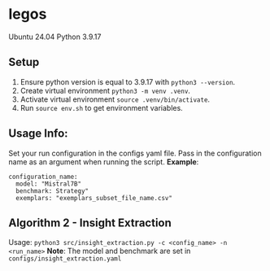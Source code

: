 # legos
Ubuntu 24.04
Python 3.9.17

## Setup
1. Ensure python version is equal to 3.9.17 with `python3 --version`.
2. Create virtual environment `python3 -m venv .venv`.
3. Activate virtual environment `source .venv/bin/activate`.
4. Run `source env.sh` to get environment variables.

## Usage Info:
Set your run configuration in the configs yaml file.
Pass in the configuration name as an argument when running the script.
**Example**:
```
configuration_name:
  model: "Mistral7B"
  benchmark: Strategy"
  exemplars: "exemplars_subset_file_name.csv"
```

## Algorithm 2 - Insight Extraction
Usage: `python3 src/insight_extraction.py -c <config_name> -n <run_name>`
**Note**: The model and benchmark are set in `configs/insight_extraction.yaml`